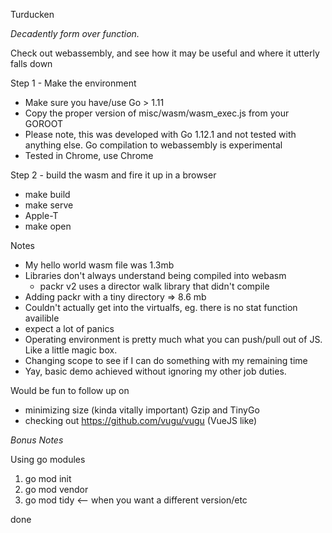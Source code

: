 Turducken

_Decadently form over function._ 

Check out webassembly, and see how it may be useful and where it utterly falls down

 Step 1 - Make the environment
 
 + Make sure you have/use Go > 1.11
 + Copy the proper version of misc/wasm/wasm_exec.js from your GOROOT 
 + Please note, this was developed with Go 1.12.1 and not tested with anything else.
  Go compilation to webassembly is experimental
 + Tested in Chrome, use Chrome
 
 
 Step 2 - build the wasm and fire it up in a browser
 + make build
 + make serve
 + Apple-T
 + make open
 
 
 Notes
 
 + My hello world wasm file was 1.3mb
 + Libraries don't always understand being compiled into webasm
    + packr v2 uses a director walk library that didn't compile
 + Adding packr with a tiny directory => 8.6 mb
 + Couldn't actually get into the virtualfs, eg. there is no stat function availible
 + expect a lot of panics
 + Operating environment is pretty much what you can push/pull out of JS. Like a little magic box.
 + Changing scope to see if I can do something with my remaining time
 + Yay, basic demo achieved without ignoring my other job duties. 
 
 Would be fun to follow up on
 + minimizing size (kinda vitally important) Gzip and TinyGo
 + checking out https://github.com/vugu/vugu (VueJS like)
 
 
 
*Bonus Notes*

Using go modules

1) go mod init
2) go mod vendor
3) go mod tidy <-- when you want a different version/etc 

done

 
 
 